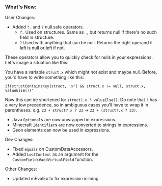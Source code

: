 ### What's New:

User Changes:

* Added `?.` and `?` null safe operators.
  - `?.` Used on structures. Same as `.`, but returns null if there's no such field in structure.
  - `?` Used with anything that can be null. Returns the right operand if left is null or left if not.

These operators allow you to quickly check for nulls in your expressions. Let's image a situation like this:

You have a variable `struct.x` which might not exist and maybe null. Before, you'd have to write something like this:

`if(structContainsKey(struct, 'x') && struct.x != null, struct.x, valueElse())'`

Now this can be shortened to: `struct?.x ? valueElse()`. Do note that `?` has a very low precedence, so in ambiguous cases you'll have to wrap it in parentheses. e.g. `23 + struct?.x ? 23` -> `23 + (struct?.x ? 23)`.

* Java `Optional`s are now unwrapped in expressions.
* Minecraft `Identifier`s are now converted to strings in expressions.
* Gson elements can now be used in expressions.

Dev Changes:

* Fixed `equals` on CustomDataAccessors.
* Added `LootContext` as an argument for the `CustomFields#addVirtualField` function.
  
Other Changes:

* Updated mEvalEx to fix expression inlining.